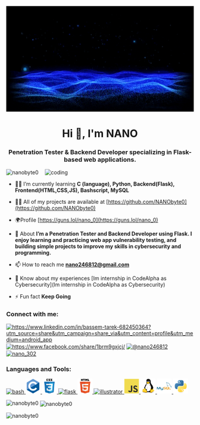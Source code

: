 <img src="https://github.com/NANObyte0/NANObyte0/blob/main/giphy.gif" alt="Logo" width="900"/>

<h1 align="center">Hi 👋, I'm NANO</h1>
<h3 align="center">Penetration Tester & Backend Developer specializing in Flask-based web applications.</h3>
<img align="right" alt="coding" width="400" src="https://camo.githubusercontent.com/7572b479c5890ec559123dd01557e6e23744b3c8d35044aa3f4fe913bf4f6c64/68747470733a2f2f73697468636f6d7075746572732e636f6d2f77702d636f6e74656e742f75706c6f6164732f323032312f30322f46756c6c2d537461636b2d446576656c6f7065722d312e676966"> 

<p align="left"> <img src="https://komarev.com/ghpvc/?username=nanobyte0&label=Profile%20views&color=0e75b6&style=flat" alt="nanobyte0" /> </p>

- 🌱👾 I’m currently learning **C (language), Python, Backend(Flask), Frontend(HTML,CSS,JS), Bashscript, MySQL**

- 👨‍💻 All of my projects are available at [https://github.com/NANObyte0](https://github.com/NANObyte0)

- 🌍Profile [https://guns.lol/nano_0](https://guns.lol/nano_0)

- 💬 About **I’m a Penetration Tester and Backend Developer using Flask. I enjoy learning and practicing web app vulnerability testing, and building simple projects to improve my skills in cybersecurity and programming.**

- 📫 How to reach me **nano246812@gmail.com**

- 📄 Know about my experiences [Im internship in CodeAlpha as Cybersecurity](Im internship in CodeAlpha as Cybersecurity)

- ⚡ Fun fact **Keep Going**

<h3 align="left">Connect with me:</h3>
<p align="left">
<a href="https://linkedin.com/in/https://www.linkedin.com/in/bassem-tarek-682450364?utm_source=share&utm_campaign=share_via&utm_content=profile&utm_medium=android_app" target="blank"><img align="center" src="https://raw.githubusercontent.com/rahuldkjain/github-profile-readme-generator/master/src/images/icons/Social/linked-in-alt.svg" alt="https://www.linkedin.com/in/bassem-tarek-682450364?utm_source=share&utm_campaign=share_via&utm_content=profile&utm_medium=android_app" height="30" width="40" /></a>
<a href="https://fb.com/https://www.facebook.com/share/1brm9gxjcj/" target="blank"><img align="center" src="https://raw.githubusercontent.com/rahuldkjain/github-profile-readme-generator/master/src/images/icons/Social/facebook.svg" alt="https://www.facebook.com/share/1brm9gxjcj/" height="30" width="40" /></a>
<a href="https://medium.com/@nano246812" target="blank"><img align="center" src="https://raw.githubusercontent.com/rahuldkjain/github-profile-readme-generator/master/src/images/icons/Social/medium.svg" alt="@nano246812" height="30" width="40" /></a>
<a href="https://discord.gg/nano_302" target="blank"><img align="center" src="https://raw.githubusercontent.com/rahuldkjain/github-profile-readme-generator/master/src/images/icons/Social/discord.svg" alt="nano_302" height="30" width="40" /></a>
</p>

<h3 align="left">Languages and Tools:</h3>
<p align="left"> 
  <a href="https://www.saagie.com/wp-content/uploads/elementor/thumbs/Bash-q3vwhhx7mhmqnccs9u8ukoalpdg5c48vkxo3uvvuo0.png" target="_blank" rel="noreferrer"> 
    <img src="https://www.saagie.com/wp-content/uploads/elementor/thumbs/Bash-q3vwhhx7mhmqnccs9u8ukoalpdg5c48vkxo3uvvuo0.png" alt="bash" width="40" height="40"/> 
  </a> 
  <a href="https://www.cprogramming.com/" target="_blank" rel="noreferrer"> 
    <img src="https://raw.githubusercontent.com/devicons/devicon/master/icons/c/c-original.svg" alt="c" width="40" height="40"/> 
  </a> 
  <a href="https://www.w3schools.com/css/" target="_blank" rel="noreferrer"> 
    <img src="https://raw.githubusercontent.com/devicons/devicon/master/icons/css3/css3-original-wordmark.svg" alt="css3" width="40" height="40"/> 
  </a> 
  <a href="https://flask.palletsprojects.com/" target="_blank" rel="noreferrer"> 
    <img src="https://img.icons8.com/?size=100&id=ewGOClUtmFX4&format=png&color=000000" alt="flask" width="40" height="40"/> 
  </a> 
  <a href="https://www.w3.org/html/" target="_blank" rel="noreferrer"> 
    <img src="https://raw.githubusercontent.com/devicons/devicon/master/icons/html5/html5-original-wordmark.svg" alt="html5" width="40" height="40"/> 
  </a> 
  <a href="https://www.adobe.com/in/products/illustrator.html" target="_blank" rel="noreferrer"> 
    <img src="https://www.vectorlogo.zone/logos/adobe_illustrator/adobe_illustrator-icon.svg" alt="illustrator" width="40" height="40"/> 
  </a> 
  <a href="https://developer.mozilla.org/en-US/docs/Web/JavaScript" target="_blank" rel="noreferrer"> 
    <img src="https://raw.githubusercontent.com/devicons/devicon/master/icons/javascript/javascript-original.svg" alt="javascript" width="40" height="40"/> 
  </a> 
  <a href="https://www.linux.org/" target="_blank" rel="noreferrer"> 
    <img src="https://raw.githubusercontent.com/devicons/devicon/master/icons/linux/linux-original.svg" alt="linux" width="40" height="40"/> 
  </a> 
  <a href="https://www.mysql.com/" target="_blank" rel="noreferrer"> 
    <img src="https://raw.githubusercontent.com/devicons/devicon/master/icons/mysql/mysql-original-wordmark.svg" alt="mysql" width="40" height="40"/> 
  </a> 
  <a href="https://www.python.org" target="_blank" rel="noreferrer"> 
    <img src="https://raw.githubusercontent.com/devicons/devicon/master/icons/python/python-original.svg" alt="python" width="40" height="40"/> 
  </a> 
</p>

<p><img align="left" src="https://github-readme-stats.vercel.app/api/top-langs?username=nanobyte0&show_icons=true&locale=en&layout=compact" alt="nanobyte0" /></p>

<p>&nbsp;<img align="center" src="https://github-readme-stats.vercel.app/api?username=nanobyte0&show_icons=true&locale=en" alt="nanobyte0" /></p>

<p><img align="center" src="https://github-readme-streak-stats.herokuapp.com/?user=nanobyte0&" alt="nanobyte0" /></p>
